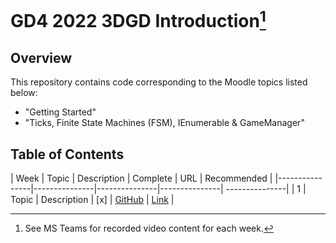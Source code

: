 # GD4 2022 3DGD Introduction[^1]

## Overview ##
This repository contains code corresponding to the Moodle topics listed below:
- "Getting Started"
- "Ticks, Finite State Machines (FSM), IEnumerable & GameManager"

## Table of Contents ##
| Week | Topic | Description | Complete | URL | Recommended | 
|----------------|---------------|---------------|---------------| ---------------|
| 1 | Topic | Description | [x] | [GitHub](https://github.com/nmcguinness/GD4_2022_3DGD_Introduction.git) | [Link]() | 

[^1]: See MS Teams for recorded video content for each week.
